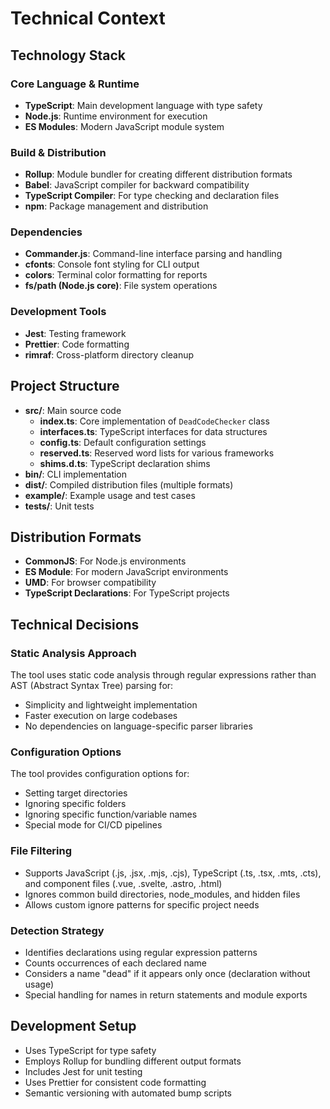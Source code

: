 # Technical Context

## Technology Stack

### Core Language & Runtime

- **TypeScript**: Main development language with type safety
- **Node.js**: Runtime environment for execution
- **ES Modules**: Modern JavaScript module system

### Build & Distribution

- **Rollup**: Module bundler for creating different distribution formats
- **Babel**: JavaScript compiler for backward compatibility
- **TypeScript Compiler**: For type checking and declaration files
- **npm**: Package management and distribution

### Dependencies

- **Commander.js**: Command-line interface parsing and handling
- **cfonts**: Console font styling for CLI output
- **colors**: Terminal color formatting for reports
- **fs/path (Node.js core)**: File system operations

### Development Tools

- **Jest**: Testing framework
- **Prettier**: Code formatting
- **rimraf**: Cross-platform directory cleanup

## Project Structure

- **src/**: Main source code
  - **index.ts**: Core implementation of `DeadCodeChecker` class
  - **interfaces.ts**: TypeScript interfaces for data structures
  - **config.ts**: Default configuration settings
  - **reserved.ts**: Reserved word lists for various frameworks
  - **shims.d.ts**: TypeScript declaration shims
- **bin/**: CLI implementation
- **dist/**: Compiled distribution files (multiple formats)
- **example/**: Example usage and test cases
- **tests/**: Unit tests

## Distribution Formats

- **CommonJS**: For Node.js environments
- **ES Module**: For modern JavaScript environments
- **UMD**: For browser compatibility
- **TypeScript Declarations**: For TypeScript projects

## Technical Decisions

### Static Analysis Approach

The tool uses static code analysis through regular expressions rather than AST (Abstract Syntax Tree) parsing for:

- Simplicity and lightweight implementation
- Faster execution on large codebases
- No dependencies on language-specific parser libraries

### Configuration Options

The tool provides configuration options for:

- Setting target directories
- Ignoring specific folders
- Ignoring specific function/variable names
- Special mode for CI/CD pipelines

### File Filtering

- Supports JavaScript (.js, .jsx, .mjs, .cjs), TypeScript (.ts, .tsx, .mts, .cts), and component files (.vue, .svelte, .astro, .html)
- Ignores common build directories, node_modules, and hidden files
- Allows custom ignore patterns for specific project needs

### Detection Strategy

- Identifies declarations using regular expression patterns
- Counts occurrences of each declared name
- Considers a name "dead" if it appears only once (declaration without usage)
- Special handling for names in return statements and module exports

## Development Setup

- Uses TypeScript for type safety
- Employs Rollup for bundling different output formats
- Includes Jest for unit testing
- Uses Prettier for consistent code formatting
- Semantic versioning with automated bump scripts
